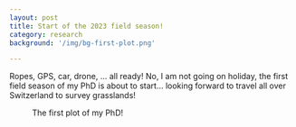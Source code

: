 ```yaml
---
layout: post
title: Start of the 2023 field season!
category: research
background: '/img/bg-first-plot.png'

---
```


Ropes, GPS, car, drone, ... all ready! No, I am not going on holiday, the first field season of my PhD is about to start... looking forward to travel all over Switzerland to survey grasslands!

<figure>
  <img src="{{ '/img/post-fist-plot.png' | prepend: site.baseurl | replace: '//', '/' }}" alt="" class="blog-roll-image">
  <figcaption>The first plot of my PhD!</figcaption>
</figure>